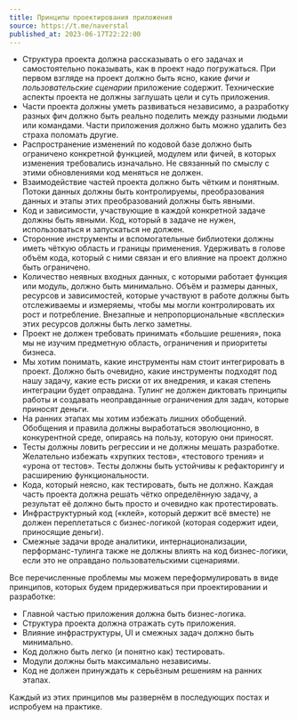 ```yaml
---
title: Принципы проектирования приложения
source: https://t.me/naverstal
published_at: 2023-06-17T22:22:00
---
```

- Структура проекта должна рассказывать о его задачах и самостоятельно показывать, как в проект надо погружаться. При первом взгляде на проект должно быть ясно, какие _фичи и пользовательские сценарии_ приложение содержит. Технические аспекты проекта не должны заглушать цели и суть приложения.
- Части проекта должны уметь развиваться независимо, а разработку разных фич должно быть реально поделить между разными людьми или командами. Части приложения должно быть можно удалить без страха поломать другие.
- Распространение изменений по кодовой базе должно быть ограничено конкретной функцией, модулем или фичей, в которых изменения требовались изначально. Не связанный по смыслу с этими обновлениями код меняться не должен.
- Взаимодействие частей проекта должно быть чётким и понятным. Потоки данных должны быть контролируемы, преобразования данных и этапы этих преобразований должны быть явными.
- Код и зависимости, участвующие в каждой конкретной задаче должны быть явными. Код, который в задаче не нужен, использоваться и запускаться не должен.
- Сторонние инструменты и вспомогательные библиотеки должны иметь чёткую область и границы применения. Удерживать в голове объём кода, который с ними связан и его влияние на проект должно быть ограничено.
- Количество неявных входных данных, с которыми работает функция или модуль, должно быть минимально. Объём и размеры данных, ресурсов и зависимостей, которые участвуют в работе должны быть отслеживаемы и измеряемы, чтобы мы могли контролировать их рост и потребление. Внезапные и непропорциональные «всплески» этих ресурсов должны быть легко заметны.
- Проект не должен требовать принимать «большие решения», пока мы не изучим предметную область, ограничения и приоритеты бизнеса.
- Мы хотим понимать, какие инструменты нам стоит интегрировать в проект. Должно быть очевидно, какие инструменты подходят под нашу задачу, какие есть риски от их внедрения, и какая степень интеграции будет оправдана. Тулинг не должен диктовать принципы работы и создавать неоправданные ограничения для задач, которые приносят деньги.
- На ранних этапах мы хотим избежать лишних обобщений. Обобщения и правила должны выработаться эволюционно, в конкурентной среде, опираясь на пользу, которую они приносят.
- Тесты должны ловить регрессии и не должны мешать разработке. Желательно избежать «хрупких тестов», «тестового трения» и «урона от тестов». Тесты должны быть устойчивы к рефакторингу и расширению функциональности.
- Кода, который неясно, как тестировать, быть не должно. Каждая часть проекта должна решать чётко определённую задачу, а результат её должно быть просто и очевидно как протестировать.
- Инфраструктурный код («клей», который держит всё вместе) не должен переплетаться с бизнес-логикой (которая содержит идеи, приносящие деньги).
- Смежные задачи вроде аналитики, интернационализации, перформанс-тулинга также не должны влиять на код бизнес-логики, если это не оправдано пользовательскими сценариями.

Все перечисленные проблемы мы можем переформулировать в виде принципов, которых будем придерживаться при проектировании и разработке:

- Главной частью приложения должна быть бизнес-логика.
- Структура проекта должна отражать суть приложения.
- Влияние инфраструктуры, UI и смежных задач должно быть минимально.
- Код должно быть легко (и понятно как) тестировать.
- Модули должны быть максимально независимы.
- Код не должен принуждать к серьёзным решениям на ранних этапах.

Каждый из этих принципов мы развернём в последующих постах и испробуем на практике.
